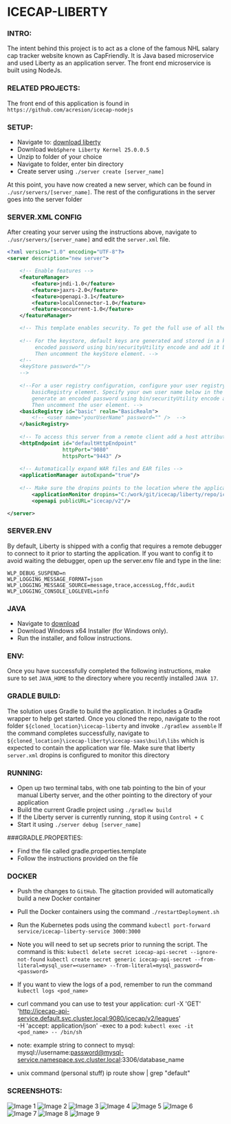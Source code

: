 # ICECAP-LIBERTY

### INTRO:

The intent behind this project is to act as a clone of the famous NHL salary cap tracker website known as CapFriendly. It is Java based microservice and used Liberty as an application server. The front end microservice is built using NodeJs.

### RELATED PROJECTS:

The front end of this application is found in `https://github.com/acresion/icecap-nodejs`

### SETUP:

- Navigate to: [download liberty ](https://www.ibm.com/support/pages/websphere-liberty-developers)
- Download `WebSphere Liberty Kernel 25.0.0.5`
- Unzip to folder of your choice
- Navigate to folder, enter bin directory
- Create server using `./server create [server_name]`

At this point, you have now created a new server, which can be found in `./usr/servers/[server_name]`. The rest of the configurations in the server goes into the server folder

### SERVER.XML CONFIG

After creating your server using the instructions above, navigate to `./usr/servers/[server_name]` and edit the `server.xml` file.

```xml
<?xml version="1.0" encoding="UTF-8"?>
<server description="new server">

    <!-- Enable features -->
    <featureManager>
        <feature>jndi-1.0</feature>
		<feature>jaxrs-2.0</feature>
		<feature>openapi-3.1</feature>
		<feature>localConnector-1.0</feature>
		<feature>concurrent-1.0</feature>
    </featureManager>

    <!-- This template enables security. To get the full use of all the capabilities, a keystore and user registry are required. -->
    
    <!-- For the keystore, default keys are generated and stored in a keystore. To provide the keystore password, generate an 
         encoded password using bin/securityUtility encode and add it below in the password attribute of the keyStore element. 
         Then uncomment the keyStore element. -->
    <!--
    <keyStore password=""/> 
    -->
    
    <!--For a user registry configuration, configure your user registry. For example, configure a basic user registry using the
        basicRegistry element. Specify your own user name below in the name attribute of the user element. For the password, 
        generate an encoded password using bin/securityUtility encode and add it in the password attribute of the user element. 
        Then uncomment the user element. -->
    <basicRegistry id="basic" realm="BasicRealm"> 
        <!-- <user name="yourUserName" password="" />  --> 
    </basicRegistry>
    
    <!-- To access this server from a remote client add a host attribute to the following element, e.g. host="*" -->
    <httpEndpoint id="defaultHttpEndpoint"
                  httpPort="9080"
                  httpsPort="9443" />
                  
    <!-- Automatically expand WAR files and EAR files -->
    <applicationManager autoExpand="true"/>
	
	<!-- Make sure the dropins points to the location where the application war is rebuilt -->
		<applicationMonitor dropins="C:/work/git/icecap/liberty/repo/icecap-liberty/icecap-saas/build/libs" updateTrigger="mbean"/>
		<openapi publicURL="icecap/v2"/>

</server>

```

### SERVER.ENV

By default, Liberty is shipped with a config that requires a remote debugger to connect to it prior to starting the application. If you want to config it to avoid waiting the debugger, open up the server.env file and type in the line:

```properties
WLP_DEBUG_SUSPEND=n
WLP_LOGGING_MESSAGE_FORMAT=json
WLP_LOGGING_MESSAGE_SOURCE=message,trace,accessLog,ffdc,audit
WLP_LOGGING_CONSOLE_LOGLEVEL=info
```

### JAVA

- Navigate to [download](https://www.oracle.com/java/technologies/javase/jdk17-archive-downloads.html)
- Download Windows x64 Installer (for Windows only).
- Run the installer, and follow instructions.

### ENV:

Once you have successfully completed the following instructions, make sure to set `JAVA_HOME` to the directory where you recently installed `JAVA 17`. 

### GRADLE BUILD:

The solution uses Gradle to build the application. It includes a Gradle wrapper to help get started. Once you cloned the repo, navigate to the root folder `${cloned_location}\icecap-liberty` and invoke `./gradlew assemble` If the command completes  successfully, navigate to `${cloned_location}\icecap-liberty\icecap-saas\build\libs` which is expected to contain the application war file. Make sure that liberty `server.xml` dropins is configured to monitor this directory 

### RUNNING:

- Open up two terminal tabs, with one tab pointing to the bin of your manual Liberty server, and the other pointing to the directory of your application
- Build the current Gradle project using `./gradlew build`
- If the Liberty server is currently running, stop it using `Control + C`
- Start it using `./server debug [server_name]`

###GRADLE.PROPERTIES:

- Find the file called gradle.properties.template
- Follow the instructions provided on the file

### DOCKER
- Push the changes to `GitHub`. The gitaction provided will automatically build a new Docker container
- Pull the Docker containers using the command `./restartDeployment.sh`
- Run the Kubernetes pods using the command `kubectl port-forward service/icecap-liberty-service 3000:3000`
- Note you will need to set up secrets prior to running the script. The command is this:
	`kubectl delete secret icecap-api-secret --ignore-not-found`
    `kubectl create secret generic icecap-api-secret --from-literal=mysql_user=<username> --from-literal=mysql_password=<password>`
- If you want to view the logs of a pod, remember to run the command `kubectl logs <pod_name>`

- curl command you can use to test your application:
curl -X 'GET' \
  'http://icecap-api-service.default.svc.cluster.local:9080/icecap/v2/leagues' \
  -H 'accept: application/json'
-exec to a pod:
	`kubectl exec -it <pod_name> -- /bin/sh`

- note: example string to connect to mysql:
mysql://username:password@mysql-service.namespace.svc.cluster.local:3306/database_name

- unix command (personal stuff)
ip route show | grep "default"


### SCREENSHOTS:
![Image 1](Images/screenshot1.png)
![Image 2](Images/screenshot2.png)
![Image 3](Images/screenshot3.png)
![Image 4](Images/screenshot4.png)
![Image 5](Images/screenshot5.png)
![Image 6](Images/screenshot6.png)
![Image 7](Images/screenshot7.png)
![Image 8](Images/screenshot8.png)
![Image 9](Images/screenshot9.png)